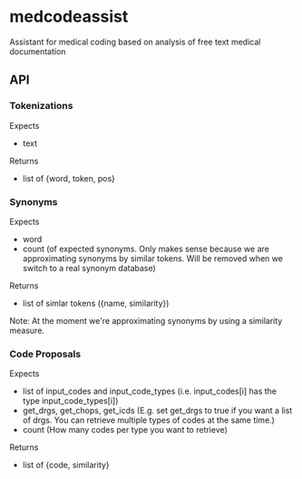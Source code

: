 # medcodeassist
Assistant for medical coding based on analysis of free text medical documentation

## API

### Tokenizations

Expects
- text

Returns
- list of {word, token, pos}

### Synonyms
Expects
- word
- count (of expected synonyms. Only makes sense because we are approximating synonyms by similar tokens. Will be removed when we switch to a real synonym database)

Returns
- list of simlar tokens ({name, similarity})

Note: At the moment we're approximating synonyms by using a similarity measure.

### Code Proposals
Expects
- list of input_codes and input_code_types (i.e. input_codes[i] has the type input_code_types[i]) 
- get_drgs, get_chops, get_icds (E.g. set get_drgs to true if you want a list of drgs. You can retrieve multiple types of codes at the same time.)
- count (How many codes per type you want to retrieve)

Returns
- list of {code, similarity}

